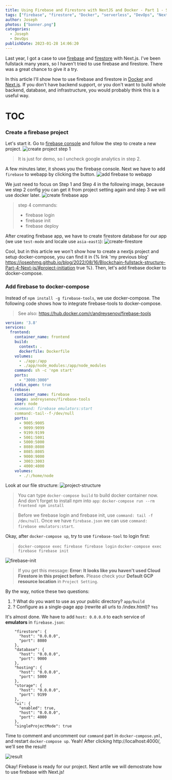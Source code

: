 ```yaml
---
title: Using Firebase and Firestore with NextJS and Docker - Part 1 - Setup firebase in docker
tags: ["firebase", "firestore", "Docker", "serverless", "DevOps", "Next.js"]
author: Joseph
photos: ["banner.png"]
categories:
  - Joseph
  - DevOps
publishDate: 2023-01-28 14:06:20
---
```


Last year, I got a case to use [firebase](https://firebase.google.com/) and [firestore](https://firebase.google.com/docs/firestore) with Next.js. I've been fullstack many years, so I haven't tried to use firebase and firestore. There was a great chance to give it a try.

In this article I'll show how to use firebase and firestore in [Docker](https://www.docker.com/) and [Next.js](https://nextjs.org/). If you don't have backend support, or you don't want to build whole backend, database, and infrastructure, you would probably think this is a useful way.
<!-- more -->

# TOC
<!-- toc -->

### Create a firebase project

Let's start it. Go to [firebase console](https://console.firebase.google.com/?pli=1) and follow the step to create a new project.
![create project step 1](create-project-step1.png)
> It is just for demo, so I uncheck google analytics in step 2.

A few minutes later, it shows you the firebase console. Next we have to add `firebase` to webapp by clicking the button.
![add firebase to webapp](firebase-console.jpg)

We just need to focus on Step 1 and Step 4 in the following image, because we step 2 config you can get it from project setting again and step 3 we will use docker later.
![create firebase app](create-firebase-app.jpg)

> step 4 commands:
> - firebase login
> - firebase init
> - firebase deploy

After creating firebase app, we have to create firestore database for our app (we use `test-mode` and locale use `asia-east1`):
![create-firestore](create-firestore.jpg)

Cool, but in this article we won't show how to create a nextjs project and setup docker-compose, you can find it in {% link 'my previous blog' https://josephmg.github.io/blog/2022/08/16/Blockchain-fullstack-structure-Part-4-Next-js/#project-initiation true %}. Then, let's add firebase docker to docker-compose.

### Add firebase to docker-compose

Instead of `npm install -g firebase-tools`, we use docker-compose. The following code shows how to integrate firebase-tools to docker-compose.
> See also: https://hub.docker.com/r/andreysenov/firebase-tools

```yml
version: '3.8'
services:
  frontend:
    container_name: frontend
    build:
      context: .
      dockerfile: Dockerfile
    volumes:
      - ./app:/app
      - ./app/node_modules:/app/node_modules
    command: sh -c 'npm start'
    ports:
      - "3000:3000"
    stdin_open: true
  firebase:
    container_name: firebase
    image: andreysenov/firebase-tools
    user: node
    #command: firebase emulators:start
    command:·tail·-f·/dev/null
    ports:
      - 9005:9005
      - 9099:9099
      - 9199:9199
      - 5001:5001
      - 5000:5000
      - 8080:8080
      - 8085:8085
      - 9000:9000
      - 3003:3003
      - 4000:4000
    volumes:
      - ./:/home/node
```

Look at our file structure:
![project-structure](project-structure.png)
> You can type `docker-compose build` to build docker container now.
> And don't forget to install npm into `app`: `docker-compose run --rm frontend npm install`

> Before we firebase login and firebase init, use `command: tail -f /dev/null`.
> Once we have `firebase.json` we can use `command: firebase emulators:start`.

Okay, after `docker-compose up`, try to use `firebase-tool` to login first:
> `docker-compose exec firebase firebase login`
> `docker-compose exec firebase firebase init`

![firebase-init](firebase-init.png)

> If you get this message: **Error: It looks like you haven't used Cloud Firestore in this project before.**
> Please check your **Default GCP resource location** in `Project Setting`.

By the way, notice these two questions:
1. ? What do you want to use as your public directory? `app/build`
2. ? Configure as a single-page app (rewrite all urls to /index.html)? `Yes`

It's almost done. We have to add `host: 0.0.0.0` to each service of **emulators** in `firebase.json`:
```
    "firestore": {
      "host": "0.0.0.0",
      "port": 8080
    },
    "database": {
      "host": "0.0.0.0",
      "port": 9000
    },
    "hosting": {
      "host": "0.0.0.0",
      "port": 5000
    },
    "storage": {
      "host": "0.0.0.0",
      "port": 9199
    },
    "ui": {
      "enabled": true,
      "host": "0.0.0.0",
      "port": 4000
    },
    "singleProjectMode": true
```

Time to comment and uncomment our `command` part in `docker-compose.yml`, and restart `docker-compose up`.
Yeah! After clicking http://localhost:4000/, we'll see the result!

![result](result.png)



Okay! Firebase is ready for our project. Next artile we will demostrate how to use firebase with Next.js!
